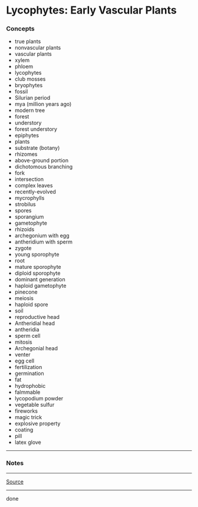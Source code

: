 # Lycophytes: Early Vascular Plants

### Concepts

- true plants
- nonvascular plants
- vascular plants
- xylem
- phloem
- lycophytes
- club mosses
- bryophytes
- fossil
- Silurian period
- mya (million years ago)
- modern tree
- forest
- understory
- forest understory
- epiphytes
- plants
- substrate (botany)
- rhizomes
- above-ground portion
- dichotomous branching
- fork
- intersection
- complex leaves
- recently-evolved
- mycrophylls
- strobilus
- spores
- sporangium
- gametophyte
- rhizoids
- archegonium with egg
- antheridium with sperm
- zygote
- young sporophyte
- root
- mature sporophyte
- diploid sporophyte
- dominant generation
- haploid gametophyte
- pinecone
- meiosis
- haploid spore
- soil
- reproductive head
- Antheridial head
- antheridia
- sperm cell
- mitosis
- Archegonial head
- venter
- egg cell
- fertilization
- germination
- fat
- hydrophobic
- falmmable
- lycopodium powder
- vegetable sulfur
- fireworks
- magic trick
- explosive property
- coating
- pill
- latex glove

---

### Notes

---

[Source](https://youtu.be/wovX7pJGwzs)

---

done